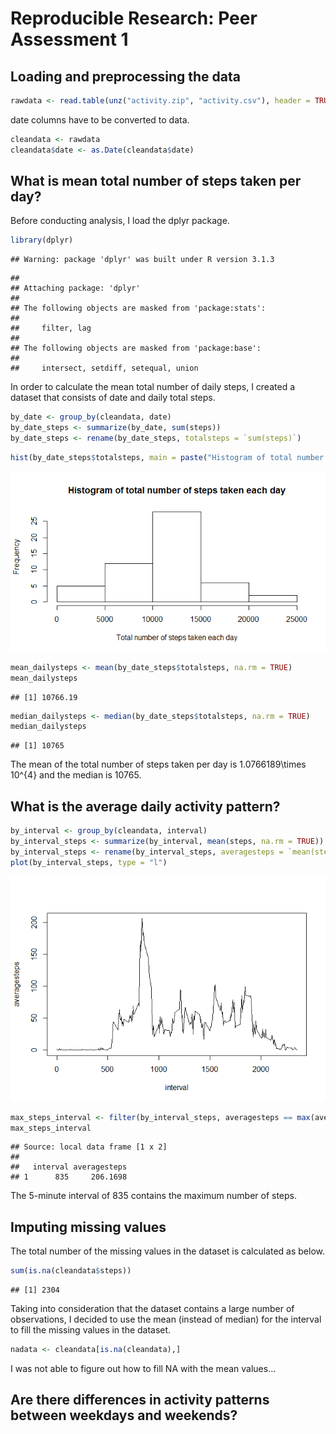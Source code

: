 # Reproducible Research: Peer Assessment 1


## Loading and preprocessing the data


```r
rawdata <- read.table(unz("activity.zip", "activity.csv"), header = TRUE, sep = ",")
```

date columns have to be converted to data.

```r
cleandata <- rawdata
cleandata$date <- as.Date(cleandata$date)
```

## What is mean total number of steps taken per day?
Before conducting analysis, I load the dplyr package. 

```r
library(dplyr)
```

```
## Warning: package 'dplyr' was built under R version 3.1.3
```

```
## 
## Attaching package: 'dplyr'
## 
## The following objects are masked from 'package:stats':
## 
##     filter, lag
## 
## The following objects are masked from 'package:base':
## 
##     intersect, setdiff, setequal, union
```

In order to calculate the mean total number of daily steps, I created a dataset that consists of date and daily total steps.

```r
by_date <- group_by(cleandata, date)
by_date_steps <- summarize(by_date, sum(steps))
by_date_steps <- rename(by_date_steps, totalsteps = `sum(steps)`)
```


```r
hist(by_date_steps$totalsteps, main = paste("Histogram of total number of steps taken each day"), xlab = "Total number of steps taken each day")
```

![](PA1_template_files/figure-html/histogram-1.png) 


```r
mean_dailysteps <- mean(by_date_steps$totalsteps, na.rm = TRUE)
mean_dailysteps
```

```
## [1] 10766.19
```

```r
median_dailysteps <- median(by_date_steps$totalsteps, na.rm = TRUE)
median_dailysteps
```

```
## [1] 10765
```

The mean of the total number of steps taken per day is 1.0766189\times 10^{4} and the median is 10765.

## What is the average daily activity pattern?


```r
by_interval <- group_by(cleandata, interval)
by_interval_steps <- summarize(by_interval, mean(steps, na.rm = TRUE))
by_interval_steps <- rename(by_interval_steps, averagesteps = `mean(steps, na.rm = TRUE)`)
plot(by_interval_steps, type = "l")
```

![](PA1_template_files/figure-html/unnamed-chunk-6-1.png) 


```r
max_steps_interval <- filter(by_interval_steps, averagesteps == max(averagesteps))
max_steps_interval
```

```
## Source: local data frame [1 x 2]
## 
##   interval averagesteps
## 1      835     206.1698
```

The 5-minute interval of 835 contains the maximum number of steps.

## Imputing missing values
The total number of the missing values in the dataset is calculated as below.

```r
sum(is.na(cleandata$steps))
```

```
## [1] 2304
```

Taking into consideration that the dataset contains a large number of observations, I decided to use the mean (instead of median) for the interval to fill the missing values in the dataset.


```r
nadata <- cleandata[is.na(cleandata),]
```

I was not able to figure out how to fill NA with the mean values...

## Are there differences in activity patterns between weekdays and weekends?


